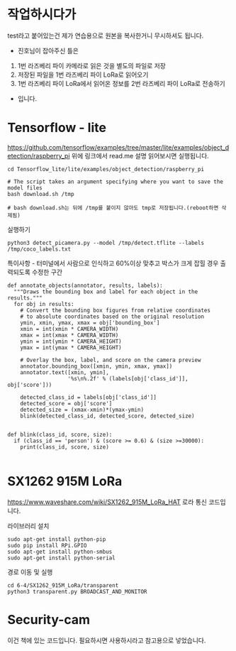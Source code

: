 # 작업하시다가
test라고 붙어있는건 제가 연습용으로 원본을 복사한거니 무시하셔도 됩니다.

- 진호님이 잡아주신 틀은
1. 1번 라즈베리 파이 카메라로 읽은 것을 별도의 파일로 저장
2. 저장된 파일을 1번 라즈베리 파이 LoRa로 읽어오기
3. 1번 라즈베리 파이 LoRa에서 읽어온 정보를 2번 라즈베리 파이 LoRa로 전송하기
- 입니다.



# Tensorflow - lite
https://github.com/tensorflow/examples/tree/master/lite/examples/object_detection/raspberry_pi
위에 링크에서 read.me 설명 읽어보시면 실행됩니다.

```
cd Tensorflow_lite/lite/examples/object_detection/raspberry_pi

# The script takes an argument specifying where you want to save the model files
bash download.sh /tmp

# bash download.sh는 뒤에 /tmp를 붙이지 않아도 tmp로 저장됩니다.(reboot하면 삭제됨)
```

실행하기
```
python3 detect_picamera.py --model /tmp/detect.tflite --labels /tmp/coco_labels.txt
```

특이사항 - 터미널에서 사람으로 인식하고 60%이상 맞추고 박스가 크게 잡힐 경우 출력되도록 수정한 구간

```
def annotate_objects(annotator, results, labels):
  """Draws the bounding box and label for each object in the results."""
  for obj in results:
    # Convert the bounding box figures from relative coordinates
    # to absolute coordinates based on the original resolution
    ymin, xmin, ymax, xmax = obj['bounding_box']
    xmin = int(xmin * CAMERA_WIDTH)
    xmax = int(xmax * CAMERA_WIDTH)
    ymin = int(ymin * CAMERA_HEIGHT)
    ymax = int(ymax * CAMERA_HEIGHT)

    # Overlay the box, label, and score on the camera preview
    annotator.bounding_box([xmin, ymin, xmax, ymax])
    annotator.text([xmin, ymin],
                   '%s\n%.2f' % (labels[obj['class_id']], obj['score']))
    
    detected_class_id = labels[obj['class_id']]
    detected_score = obj['score']
    detected_size = (xmax-xmin)*(ymax-ymin)
    blink(detected_class_id, detected_score, detected_size)

      
def blink(class_id, score, size):
  if (class_id == 'person') & (score >= 0.6) & (size >=30000):
    print(class_id, score, size)
    
```


# SX1262 915M LoRa
https://www.waveshare.com/wiki/SX1262_915M_LoRa_HAT
로라 통신 코드입니다.

라이브러리 설치
```
sudo apt-get install python-pip 
sudo pip install RPi.GPIO
sudo apt-get install python-smbus
sudo apt-get install python-serial
```

경로 이동 및 실행
```
cd 6-4/SX1262_915M_LoRa/transparent
python3 transparent.py BROADCAST_AND_MONITOR
```


# Security-cam
이건 책에 있는 코드입니다. 필요하시면 사용하시라고 참고용으로 넣었습니다.
